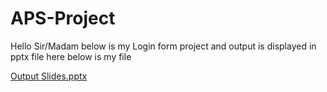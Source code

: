 # APS-Project
Hello Sir/Madam 
below is my Login form project and output is displayed in pptx file here below is my file

[Output Slides.pptx](https://github.com/user-attachments/files/18004262/Output.Slides.pptx)
